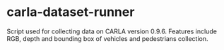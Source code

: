 # carla-dataset-runner

Script used for collecting data on CARLA version 0.9.6. Features include RGB, depth and bounding box of vehicles and pedestrians collection.
